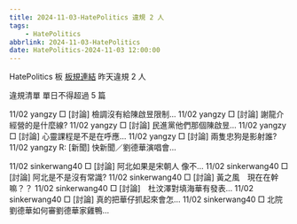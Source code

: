 ```yaml
---
title: 2024-11-03-HatePolitics 違規 2 人
tags:
    - HatePolitics
abbrlink: 2024-11-03-HatePolitics
date: HatePolitics-2024-11-03 12:00:00
---
```

HatePolitics 板 [板規連結](https://www.ptt.cc/bbs/HatePolitics/M.1617115262.A.D60.html)
昨天違規 2 人
<!-- more -->

違規清單
單日不得超過 5 篇

11/02 yangzy □ [討論] 檢調沒有給陳啟昱限制…
11/02 yangzy □ [討論] 謝龍介經營的是什麼線?
11/02 yangzy □ [討論] 民進黨他們那個陳啟昱…
11/02 yangzy □ [討論] 心靈課程是不是在呼應…
11/02 yangzy □ [討論] 兩隻忠狗是影射誰?
11/02 yangzy R: [新聞] 快新聞／劉德華演唱會…

11/02 sinkerwang40 □ [討論] 阿北如果是宋朝人 像不…
11/02 sinkerwang40 □ [討論] 阿北是不是沒有常識?
11/02 sinkerwang40 □ [討論] 黃之風　現在在幹嘛？？
11/02 sinkerwang40 □ [討論]　杜汶澤對填海華有發表…
11/02 sinkerwang40 □ [討論] 真的把華仔抓起來會怎…
11/02 sinkerwang40 □ 北院劉德華如何審劉德華家雞鴨…